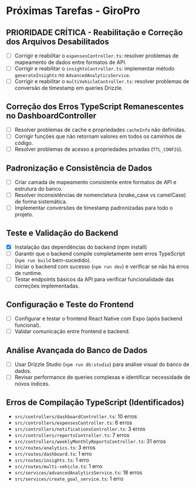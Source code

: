 # Próximas Tarefas - GiroPro

## PRIORIDADE CRÍTICA - Reabilitação e Correção dos Arquivos Desabilitados
- [ ] Corrigir e reabilitar o `expensesController.ts`: resolver problemas de mapeamento de dados entre formatos de API.
- [ ] Corrigir e reabilitar o `insightsController.ts`: implementar método `generateInsights` no `AdvancedAnalyticsService`.
- [ ] Corrigir e reabilitar o `multiVehicleController.ts`: resolver problemas de conversão de timestamp em queries Drizzle.

## Correção dos Erros TypeScript Remanescentes no DashboardController
- [ ] Resolver problemas de cache e propriedades `cacheInfo` não definidas.
- [ ] Corrigir funções que não retornam valores em todos os caminhos de código.
- [ ] Resolver problemas de acesso a propriedades privadas (`TTL_CONFIG`).

## Padronização e Consistência de Dados
- [ ] Criar camada de mapeamento consistente entre formatos de API e estrutura do banco.
- [ ] Resolver inconsistências de nomenclatura (snake_case vs camelCase) de forma sistemática.
- [ ] Implementar conversões de timestamp padronizadas para todo o projeto.

## Teste e Validação do Backend
- [x] Instalação das dependências do backend (npm install)
- [ ] Garantir que o backend compile completamente sem erros TypeScript (`npm run build` bem-sucedido).
- [ ] Iniciar o backend com sucesso (`npm run dev`) e verificar se não há erros de runtime.
- [ ] Testar endpoints básicos da API para verificar funcionalidade das correções implementadas.

## Configuração e Teste do Frontend
- [ ] Configurar e testar o frontend React Native com Expo (após backend funcional).
- [ ] Validar comunicação entre frontend e backend.

## Análise Avançada do Banco de Dados
- [ ] Usar Drizzle Studio (`npm run db:studio`) para análise visual do banco de dados.
- [ ] Revisar performance de queries complexas e identificar necessidade de novos índices.

## Erros de Compilação TypeScript (Identificados)
- `src/controllers/dashboardController.ts`: 10 erros
- `src/controllers/expensesController.ts`: 6 erros
- `src/controllers/notificationsController.ts`: 3 erros
- `src/controllers/reportsController.ts`: 7 erros
- `src/controllers/weeklyMonthlyReportsController.ts`: 31 erros
- `src/routes/analytics.ts`: 3 erros
- `src/routes/dashboard.ts`: 1 erro
- `src/routes/insights.ts`: 1 erro
- `src/routes/multi-vehicle.ts`: 1 erro
- `src/services/advancedAnalyticsService.ts`: 18 erros
- `src/services/create_goal_service.ts`: 1 erro

